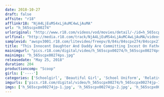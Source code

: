 ```yaml
---
date: 2018-10-27
draft: false
affsite: "r18"
afflinkr18: "NjA4LjEuMS4xLjAuMC4wLjAuMA"
url: "h_565scpx00274"
urloriginal: "http://www.r18.com/videos/vod/movies/detail/-/id=h_565scpx00274"
urlfinal: "http://media.r18.com/track/NjA4LjEuMS4xLjAuMC4wLjAuMA/videos/vod/movies/detail/-/id=h_565scpx00274"
samplevid: "awspv3001.r18.com/litevideo/freepv/8/84s/84scpx274/84scpx274_dmb_w.mp4"
title: "This Innocent Daughter And Daddy Are Committing Incest On Father's Day!! Her Titties Are As Big As Mom's, And When She Flashes Some Panty Shot Action, Daddy Is Getting A Full On Erection! They Knew Sex Was Forbidden, So She Was Just Going To Pussy Grind Him, But When Her Peachy Pussy Got So Dripping Wet, Daddy's Dick Just Slipped Right In!"
mainimgurl: "pics.r18.com/digital/video/h_565scpx00274/h_565scpx00274ps.jpg"
mainimgs: "h_565scpx00274ps.jpg"
releasedate: "May 25, 2018"
duration: 204
productioncomp: "Scoop"
girls: ['----']
categories: ['Schoolgirl', 'Beautiful Girl', 'School Uniform', 'Relatives', 'Creampie', 'Hi-Def']
imgurls: ['pics.r18.com/digital/video/h_565scpx00274/h_565scpx00274jp-1.jpg', 'pics.r18.com/digital/video/h_565scpx00274/h_565scpx00274jp-2.jpg', 'pics.r18.com/digital/video/h_565scpx00274/h_565scpx00274jp-3.jpg', 'pics.r18.com/digital/video/h_565scpx00274/h_565scpx00274jp-4.jpg', 'pics.r18.com/digital/video/h_565scpx00274/h_565scpx00274jp-5.jpg', 'pics.r18.com/digital/video/h_565scpx00274/h_565scpx00274jp-6.jpg', 'pics.r18.com/digital/video/h_565scpx00274/h_565scpx00274jp-7.jpg', 'pics.r18.com/digital/video/h_565scpx00274/h_565scpx00274jp-8.jpg', 'pics.r18.com/digital/video/h_565scpx00274/h_565scpx00274jp-9.jpg', 'pics.r18.com/digital/video/h_565scpx00274/h_565scpx00274jp-10.jpg', 'pics.r18.com/digital/video/h_565scpx00274/h_565scpx00274jp-11.jpg', 'pics.r18.com/digital/video/h_565scpx00274/h_565scpx00274jp-12.jpg', 'pics.r18.com/digital/video/h_565scpx00274/h_565scpx00274jp-13.jpg', 'pics.r18.com/digital/video/h_565scpx00274/h_565scpx00274jp-14.jpg', 'pics.r18.com/digital/video/h_565scpx00274/h_565scpx00274jp-15.jpg', 'pics.r18.com/digital/video/h_565scpx00274/h_565scpx00274jp-16.jpg', 'pics.r18.com/digital/video/h_565scpx00274/h_565scpx00274jp-17.jpg', 'pics.r18.com/digital/video/h_565scpx00274/h_565scpx00274jp-18.jpg', 'pics.r18.com/digital/video/h_565scpx00274/h_565scpx00274jp-19.jpg', 'pics.r18.com/digital/video/h_565scpx00274/h_565scpx00274jp-20.jpg']
imgs: ['h_565scpx00274jp-1.jpg', 'h_565scpx00274jp-2.jpg', 'h_565scpx00274jp-3.jpg', 'h_565scpx00274jp-4.jpg', 'h_565scpx00274jp-5.jpg', 'h_565scpx00274jp-6.jpg', 'h_565scpx00274jp-7.jpg', 'h_565scpx00274jp-8.jpg', 'h_565scpx00274jp-9.jpg', 'h_565scpx00274jp-10.jpg', 'h_565scpx00274jp-11.jpg', 'h_565scpx00274jp-12.jpg', 'h_565scpx00274jp-13.jpg', 'h_565scpx00274jp-14.jpg', 'h_565scpx00274jp-15.jpg', 'h_565scpx00274jp-16.jpg', 'h_565scpx00274jp-17.jpg', 'h_565scpx00274jp-18.jpg', 'h_565scpx00274jp-19.jpg', 'h_565scpx00274jp-20.jpg']
---
```

